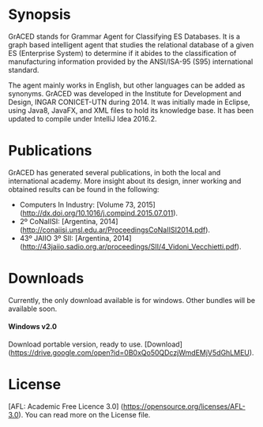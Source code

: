 # Synopsis
GrACED stands for Grammar Agent for Classifying ES Databases. It is a graph based intelligent agent that studies the relational database of a given ES (Enterprise System) to determine if it abides to the classification of manufacturing information provided by the ANSI/ISA-95 (S95) international standard.

The agent mainly works in English, but other languages can be added as synonyms. GrACED was developed in the Institute for Development and Design, INGAR CONICET-UTN during 2014. It was initially made in Eclipse, using Java8, JavaFX, and XML files to hold its knowledge base. It has been updated to compile under IntelliJ Idea 2016.2.


# Publications
GrACED has generated several publications, in both the local and international academy. More insight about its design, inner working and obtained results can be found in the following:
* Computers In Industry: [Volume 73, 2015] (http://dx.doi.org/10.1016/j.compind.2015.07.011).
* 2º CoNaIISI: [Argentina, 2014] (http://conaiisi.unsl.edu.ar/ProceedingsCoNaIISI2014.pdf).
* 43º JAIIO 3º SII: [Argentina, 2014] (http://43jaiio.sadio.org.ar/proceedings/SII/4_Vidoni_Vecchietti.pdf).


# Downloads
Currently, the only download available is for windows. Other bundles will be available soon.

#### Windows v2.0
Download portable version, ready to use. [Download] (https://drive.google.com/open?id=0B0xQo50QDczjWmdEMjV5dGhLMEU).


# License
[AFL: Academic Free Licence 3.0] (https://opensource.org/licenses/AFL-3.0). You can read more on the License file.